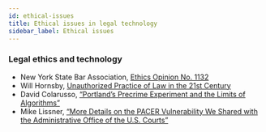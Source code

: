 ```yaml
---
id: ethical-issues
title: Ethical issues in legal technology
sidebar_label: Ethical issues
---
```


### Legal ethics and technology
* New York State Bar Association, [Ethics Opinion No. 1132](http://www.nysba.org/EthicsOpinion1132/)
* Will Hornsby, [Unauthorized Practice of Law in the 21st Century ](http://tdlp.classcaster.net/2012/03/30/tdlp-class-8-will-hornsby-unauthorized-practice-of-law-in-the-21st-century/0)
* David Colarusso, [“Portland’s Precrime Experiment and the Limits of Algorithms”](https://lawyerist.com/precrime-in-portland-a-canary-in-the-data-mine/)
* Mike Lissner, [“More Details on the PACER Vulnerability We Shared with the Administrative Office of the U.S. Courts”](https://free.law/2017/08/09/more-details-on-the-pacer-vulnerability-we-shared-with-the-administrative-office-of-the-courts/)


